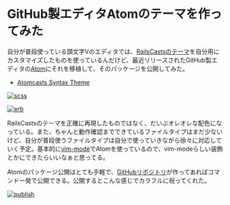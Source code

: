 # GitHub製エディタAtomのテーマを作ってみた

自分が普段使っている頭文字Vのエディタでは、[RailsCastsのテーマ](http://railscasts.com/about)を自分用にカスタマイズしたものを使っているんだけど、最近リリースされたGitHub製エディタの[Atom](https://atom.io/)にそれを移植して、そのパッケージを公開してみた。

- [Atomcasts Syntax Theme](https://atom.io/packages/atomcasts-syntax)

[![scss](https://raw.github.com/ruedap/atomcasts-syntax/master/screenshots/scss.png)](https://atom.io/packages/atomcasts-syntax)

[![erb](https://raw.github.com/ruedap/atomcasts-syntax/master/screenshots/erb.png)](https://atom.io/packages/atomcasts-syntax)

RailsCastsのテーマを正確に再現したものではなく、だいぶオレオレな配色になっている。また、ちゃんと動作確認までできているファイルタイプはまだ少ないけど、自分が普段使うファイルタイプは自分で使っていきながら徐々に対応していく予定。基本的に[vim-mode](https://github.com/atom/vim-mode)でAtomを使っているので、vim-modeらしい装飾とかにできたらいいなぁと思ってる。

Atomのパッケージ公開はとても手軽で、[GitHubリポジトリ](https://github.com/ruedap/atomcasts-syntax)が作ってあればコマンド一発で公開できる。公開するとこんな感じでカラフルに祝ってくれた。

[![publish](/assets/2014/03/06/atomcasts-syntax.png)](https://atom.io/packages/atomcasts-syntax)
